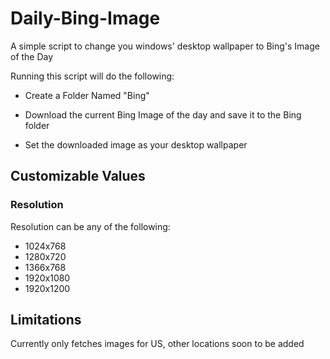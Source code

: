 # Daily-Bing-Image
A simple script to change you windows' desktop wallpaper to Bing's Image of the Day

Running this script will do the following:

* Create a Folder Named "Bing"

* Download the current Bing Image of the day and save it to the Bing folder

* Set the downloaded image as your desktop wallpaper

## Customizable Values

### Resolution
Resolution can be any of the following:

* 1024x768
* 1280x720
* 1366x768
* 1920x1080
* 1920x1200

## Limitations

Currently only fetches images for US, other locations soon to be added
